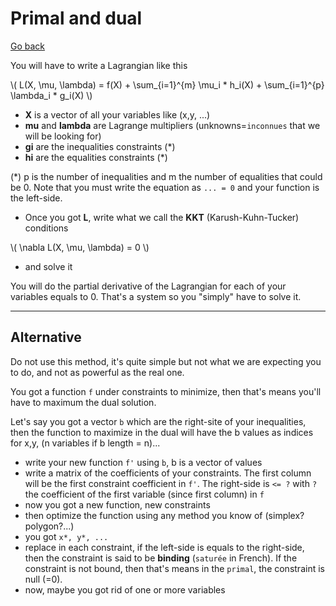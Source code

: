 # Primal and dual

[Go back](..)

You will have to write a Lagrangian like this

<span class="mathjax_process">
\(
L(X, \mu, \lambda) = f(X) + 
\sum_{i=1}^{m} \mu_i * h_i(X) + 
\sum_{i=1}^{p} \lambda_i * g_i(X)
\)
</span>

* **X** is a vector of all your variables like (x,y, ...)
* **mu** and **lambda** are Lagrange multipliers (unknowns=`inconnues`
  that we will be looking for)
* **gi** are the inequalities constraints (*)
* **hi** are the equalities constraints (*)

(*) p is the number of inequalities and m the 
number of equalities that could be 0. Note that
you must write the equation as ``... = 0`` and
your function is the left-side.

* Once you got **L**, write what we call
the **KKT** (Karush-Kuhn-Tucker) conditions

<p class="mathjax_process">
\(
\nabla L(X, \mu, \lambda) = 0
\)
</p>

* and solve it

You will do the partial derivative of 
the Lagrangian for each of your variables
equals to 0. That's a system so you "simply"
have to solve it.

<hr class="sr">

## Alternative

Do not use this method, it's quite simple but not
what we are expecting you to do, and not as powerful
as the real one.

You got a function ``f`` under constraints
to minimize, then that's means you'll have to
maximum the dual solution.

Let's say you got a vector ``b`` which are the
right-site of your inequalities, then the function
to maximize in the dual will have the b values as
indices for x,y, (n variables if b length = n)...

* write your new function ``f'`` using ``b``,
  b is a vector of values
* write a matrix of the coefficients of your 
  constraints. The first column will be the
  first constraint coefficient in ``f'``. The
  right-side is ``<= ?`` with `?` the coefficient
  of the first variable (since first column) in ``f``
* now you got a new function, new constraints
* then optimize the function using any method you 
  know of (simplex? polygon?...)
* you got ``x*, y*, ...``
* replace in each constraint, if the left-side
  is equals to the right-side, then the constraint
  is said to be **binding** (`saturée` in French). 
  If the constraint is not bound, then that's means
  in the ``primal``, the constraint is null (=0).
* now, maybe you got rid of one or more variables
